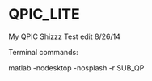 QPIC_LITE
=========

My QPIC Shizzz
Test edit 8/26/14


Terminal commands:

matlab -nodesktop -nosplash -r SUB_QP
